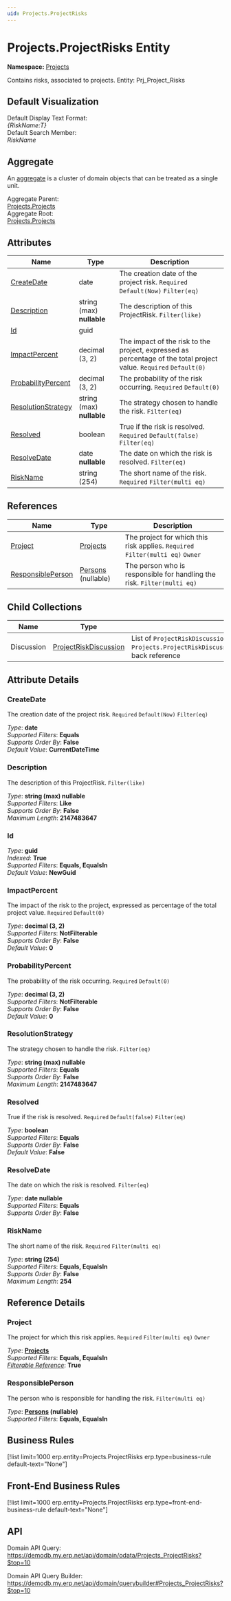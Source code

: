 ```yaml
---
uid: Projects.ProjectRisks
---
```

# Projects.ProjectRisks Entity

**Namespace:** [Projects](Projects.md)  

Contains risks, associated to projects. Entity: Prj_Project_Risks

## Default Visualization
Default Display Text Format:  
_{RiskName:T}_  
Default Search Member:  
_RiskName_  

## Aggregate
An [aggregate](https://docs.erp.net/tech/advanced/concepts/aggregates.html) is a cluster of domain objects that can be treated as a single unit.  

Aggregate Parent:  
[Projects.Projects](Projects.Projects.md)  
Aggregate Root:  
[Projects.Projects](Projects.Projects.md)  

## Attributes

| Name | Type | Description |
| ---- | ---- | --- |
| [CreateDate](Projects.ProjectRisks.md#createdate) | date | The creation date of the project risk. `Required` `Default(Now)` `Filter(eq)` 
| [Description](Projects.ProjectRisks.md#description) | string (max) __nullable__ | The description of this ProjectRisk. `Filter(like)` 
| [Id](Projects.ProjectRisks.md#id) | guid |  
| [ImpactPercent](Projects.ProjectRisks.md#impactpercent) | decimal (3, 2) | The impact of the risk to the project, expressed as percentage of the total project value. `Required` `Default(0)` 
| [ProbabilityPercent](Projects.ProjectRisks.md#probabilitypercent) | decimal (3, 2) | The probability of the risk occurring. `Required` `Default(0)` 
| [ResolutionStrategy](Projects.ProjectRisks.md#resolutionstrategy) | string (max) __nullable__ | The strategy chosen to handle the risk. `Filter(eq)` 
| [Resolved](Projects.ProjectRisks.md#resolved) | boolean | True if the risk is resolved. `Required` `Default(false)` `Filter(eq)` 
| [ResolveDate](Projects.ProjectRisks.md#resolvedate) | date __nullable__ | The date on which the risk is resolved. `Filter(eq)` 
| [RiskName](Projects.ProjectRisks.md#riskname) | string (254) | The short name of the risk. `Required` `Filter(multi eq)` 

## References

| Name | Type | Description |
| ---- | ---- | --- |
| [Project](Projects.ProjectRisks.md#project) | [Projects](Projects.Projects.md) | The project for which this risk applies. `Required` `Filter(multi eq)` `Owner` |
| [ResponsiblePerson](Projects.ProjectRisks.md#responsibleperson) | [Persons](General.Contacts.Persons.md) (nullable) | The person who is responsible for handling the risk. `Filter(multi eq)` |

## Child Collections

| Name | Type | Description |
| ---- | ---- | --- |
| Discussion | [ProjectRiskDiscussion](Projects.ProjectRiskDiscussion.md) | List of `ProjectRiskDiscussion`(Projects.ProjectRiskDiscussion.md) child objects, based on the `Projects.ProjectRiskDiscussion.ProjectRisk`(Projects.ProjectRiskDiscussion.md#projectrisk) back reference 


## Attribute Details

### CreateDate

The creation date of the project risk. `Required` `Default(Now)` `Filter(eq)`

_Type_: **date**  
_Supported Filters_: **Equals**  
_Supports Order By_: **False**  
_Default Value_: **CurrentDateTime**  

### Description

The description of this ProjectRisk. `Filter(like)`

_Type_: **string (max) __nullable__**  
_Supported Filters_: **Like**  
_Supports Order By_: **False**  
_Maximum Length_: **2147483647**  

### Id

_Type_: **guid**  
_Indexed_: **True**  
_Supported Filters_: **Equals, EqualsIn**  
_Default Value_: **NewGuid**  

### ImpactPercent

The impact of the risk to the project, expressed as percentage of the total project value. `Required` `Default(0)`

_Type_: **decimal (3, 2)**  
_Supported Filters_: **NotFilterable**  
_Supports Order By_: **False**  
_Default Value_: **0**  

### ProbabilityPercent

The probability of the risk occurring. `Required` `Default(0)`

_Type_: **decimal (3, 2)**  
_Supported Filters_: **NotFilterable**  
_Supports Order By_: **False**  
_Default Value_: **0**  

### ResolutionStrategy

The strategy chosen to handle the risk. `Filter(eq)`

_Type_: **string (max) __nullable__**  
_Supported Filters_: **Equals**  
_Supports Order By_: **False**  
_Maximum Length_: **2147483647**  

### Resolved

True if the risk is resolved. `Required` `Default(false)` `Filter(eq)`

_Type_: **boolean**  
_Supported Filters_: **Equals**  
_Supports Order By_: **False**  
_Default Value_: **False**  

### ResolveDate

The date on which the risk is resolved. `Filter(eq)`

_Type_: **date __nullable__**  
_Supported Filters_: **Equals**  
_Supports Order By_: **False**  

### RiskName

The short name of the risk. `Required` `Filter(multi eq)`

_Type_: **string (254)**  
_Supported Filters_: **Equals, EqualsIn**  
_Supports Order By_: **False**  
_Maximum Length_: **254**  


## Reference Details

### Project

The project for which this risk applies. `Required` `Filter(multi eq)` `Owner`

_Type_: **[Projects](Projects.Projects.md)**  
_Supported Filters_: **Equals, EqualsIn**  
_[Filterable Reference](https://docs.erp.net/dev/domain-api/filterable-references.html)_: **True**  

### ResponsiblePerson

The person who is responsible for handling the risk. `Filter(multi eq)`

_Type_: **[Persons](General.Contacts.Persons.md) (nullable)**  
_Supported Filters_: **Equals, EqualsIn**  



## Business Rules

[!list limit=1000 erp.entity=Projects.ProjectRisks erp.type=business-rule default-text="None"]

## Front-End Business Rules

[!list limit=1000 erp.entity=Projects.ProjectRisks erp.type=front-end-business-rule default-text="None"]

## API

Domain API Query:
<https://demodb.my.erp.net/api/domain/odata/Projects_ProjectRisks?$top=10>

Domain API Query Builder:
<https://demodb.my.erp.net/api/domain/querybuilder#Projects_ProjectRisks?$top=10>

